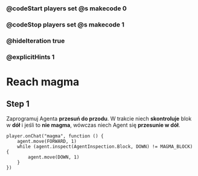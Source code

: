 ### @codeStart players set @s makecode 0
### @codeStop players set @s makecode 1

### @hideIteration true 
### @explicitHints 1


# Reach magma

## Step 1
Zaprogramuj Agenta **przesuń do przodu**. W trakcie niech  **skontroluje** blok w **dół** i jeśli to **nie magma**, wówczas niech Agent się **przesunie w dół**. 


```ghost
player.onChat("magma", function () {
    agent.move(FORWARD, 1)
    while (agent.inspect(AgentInspection.Block, DOWN) != MAGMA_BLOCK) {
        agent.move(DOWN, 1)
    }
})
```

